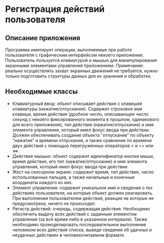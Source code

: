 # Регистрация действий пользователя

## Описание приложения
Программа имитирует операции, выполняемые при работе пользователя с графическим интерфейсом некоего приложения. Пользователь пользуется клавиатурой и мышью для манипулирования экранными элементами управления приложением. Примечание: реально осуществлять захват экранных движений не требуется, нужно только подготовить структуры данных для их хранения и обработки.

## Необходимые классы
* Клавиатурный ввод: объект описывает действие с клавишей клавиатуры (нажатие/отпускание). Содержит строковое имя клавиши, время действия (дробное число, описывающее число секунд с некоего фиксированного момента в прошлом, одинакового для всего приложения), тип действия (нажатие/отпускание) и имя элемента управления, который имел фокус ввода при действии. Должен обеспечивать создание объекта "отпускание" по объекту “нажатие” и времени отпускания, а также сравнение по времени двух действий с помощью перегруженных операторов < и == или <=>.
* Действие мышью: объект содержит идентификатор кнопки мыши, время действия, его тип (нажатие/отпускание) и имя элемента управления, который имел фокус ввода при действии.
* Жест на сенсорном экране: содержит время, тип действия, число использованных пальцев, а также начальные и конечные координаты каждого из них.
* Элемент управления: содержит уникальное имя и сведения о тех действиях пользователя, на которые объект должен реагировать. При выполнении пользователем действий, реакция на которые не предусмотрена, ничего не происходит.
* Регистр действий: очередь, содержащая действия. Необходимо обеспечить выдачу всех действий с заданным элементом управления (за всё время либо в указанном интервале). Также необходимо промоделировать последовательное выполнение человеком всех действий списка, выведя сведения об удачных и неудачных действиях в человекочитаемом формате.
